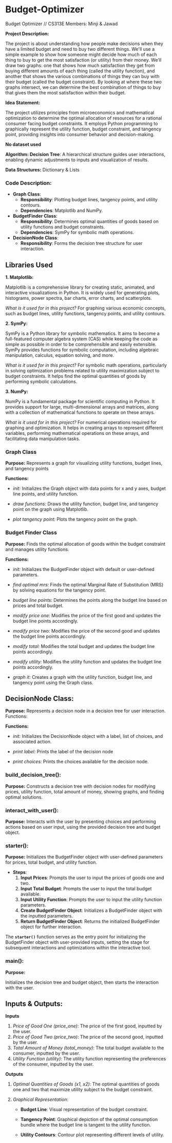 # Budget-Optimizer
Budget Optimizer // CS313E
Members: Minji & Jawad

**Project Description:**

The project is about understanding how people make decisions when they have a limited budget and need to buy two different things. We'll use a simple example to show how someone might decide how much of each thing to buy to get the most satisfaction (or utility) from their money. We'll draw two graphs: one that shows how much satisfaction they get from buying different amounts of each thing (called the utility function), and another that shows the various combinations of things they can buy with their budget (called the budget constraint). By looking at where these two graphs intersect, we can determine the best combination of things to buy that gives them the most satisfaction within their budget.

**Idea Statement:**

The project utilizes principles from microeconomics and mathematical optimization to determine the optimal allocation of resources for a rational consumer facing budget constraints. It employs Python programming to graphically represent the utility function, budget constraint, and tangency point, providing insights into consumer behavior and decision-making.

**No dataset used**

**Algorithm: Decision Tree**: A hierarchical structure guides user interactions, enabling dynamic adjustments to inputs and visualization of results.

**Data Structures:** Dictionary & Lists


### **Code Description:**

- **Graph Class**:
    - **Responsibility**: Plotting budget lines, tangency points, and utility contours.
    - **Dependencies**: Matplotlib and NumPy.
- **BudgetFinder Class**:
    - **Responsibility**: Determines optimal quantities of goods based on utility functions and budget constraints.
    - **Dependencies**: SymPy for symbolic math operations.
- **DecisionNode Class**:
    - **Responsibility**: Forms the decision tree structure for user interaction.
 

## **Libraries Used**

**1. Matplotlib:**

Matplotlib is a comprehensive library for creating static, animated, and interactive visualizations in Python. It is widely used for generating plots, histograms, power spectra, bar charts, error charts, and scatterplots.

*What is it used for in this project?*
For graphing various economic concepts, such as budget lines, utility functions, tangency points, and utility contours. 

**2. SymPy:**

SymPy is a Python library for symbolic mathematics. It aims to become a full-featured computer algebra system (CAS) while keeping the code as simple as possible in order to be comprehensible and easily extensible. SymPy provides functions for symbolic computation, including algebraic manipulation, calculus, equation solving, and more.

*What is it used for in this project?*
For symbolic math operations, particularly in solving optimization problems related to utility maximization subject to budget constraints. It helps find the optimal quantities of goods by performing symbolic calculations.

**3. NumPy:**

NumPy is a fundamental package for scientific computing in Python. It provides support for large, multi-dimensional arrays and matrices, along with a collection of mathematical functions to operate on these arrays.

*What is it used for in this project?*
For numerical operations required for graphing and optimization. It helps in creating arrays to represent different variables, performing mathematical operations on these arrays, and facilitating data manipulation tasks. 

### **Graph Class**

**Purpose:** Represents a graph for visualizing utility functions, budget lines, and tangency points

**Functions:**

- *init:* Initializes the Graph object with data points for x and y axes, budget line points, and utility function.

- *draw functions:* Draws the utility function, budget line, and tangency point on the graph using Matplotlib.

- *plot tangency point:* Plots the tangency point on the graph.

### **Budget Finder Class**

**Purpose:** Finds the optimal allocation of goods within the budget constraint and manages utility functions.

**Functions:**

- *init:* Initializes the BudgetFinder object with default or user-defined parameters.

- *find optimal mrs:* Finds the optimal Marginal Rate of Substitution (MRS) by solving equations for the tangency point.

- *budget line points:* Determines the points along the budget line based on prices and total budget.

- *modify price one:* Modifies the price of the first good and updates the budget line points accordingly.

- *modify price two:* Modifies the price of the second good and updates the budget line points accordingly.

- *modify total:* Modifies the total budget and updates the budget line points accordingly.

- *modify utility:* Modifies the utility function and updates the budget line points accordingly.

- *graph it:* Creates a graph with the utility function, budget line, and tangency point using the Graph class.

## **DecisionNode Class:**

**Purpose:** Represents a decision node in a decision tree for user interaction.
Functions:

**Functions:**

- *init:* Initializes the DecisionNode object with a label, list of choices, and associated action.

- *print label:* Prints the label of the decision node

- *print choices:* Prints the choices available for the decision node.

### **build_decision_tree():**

**Purpose:** Constructs a decision tree with decision nodes for modifying prices, utility function, total amount of money, showing graphs, and finding optimal solutions.


### **interact_with_user():**

**Purpose:**  Interacts with the user by presenting choices and performing actions based on user input, using the provided decision tree and budget object.

### **starter():**

**Purpose:** Initializes the BudgetFinder object with user-defined parameters for prices, total budget, and utility function.

- **Steps**:
    1. **Input Prices**: Prompts the user to input the prices of goods one and two.
    2. **Input Total Budget**: Prompts the user to input the total budget available.
    3. **Input Utility Function**: Prompts the user to input the utility function parameters.
    4. **Create BudgetFinder Object**: Initializes a BudgetFinder object with the inputted parameters.
    5. **Return BudgetFinder Object**: Returns the initialized BudgetFinder object for further interaction.

The **`starter()`** function serves as the entry point for initializing the BudgetFinder object with user-provided inputs, setting the stage for subsequent interactions and optimizations within the interactive tool.

### **main():**

**Purpose:**

Initializes the decision tree and budget object, then starts the interaction with the user.

## **Inputs & Outputs:**

**Inputs**

1. *Price of Good One (price_one)*: The price of the first good, inputted by the user.
2. *Price of Good Two (price_two)*: The price of the second good, inputted by the user.
3. *Total Amount of Money (total_money)*: The total budget available to the consumer, inputted by the user.
4. *Utility Function (utility)*: The utility function representing the preferences of the consumer, inputted by the user.

**Outputs**

1. *Optimal Quantities of Goods (x1, x2)*: The optimal quantities of goods one and two that maximize utility subject to the budget constraint.
2. *Graphical Representation*:

    - **Budget Line**: Visual representation of the budget constraint.

    - **Tangency Point**: Graphical depiction of the optimal consumption bundle where the budget line is tangent to the utility function.

    - **Utility Contours**: Contour plot representing different levels of utility.





